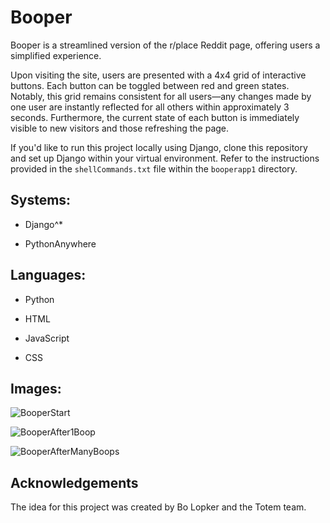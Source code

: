 # Booper

Booper is a streamlined version of the r/place Reddit page, offering users a simplified experience.

Upon visiting the site, users are presented with a 4x4 grid of interactive buttons. Each button can be toggled between red and green states. Notably, this grid remains consistent for all users—any changes made by one user are instantly reflected for all others within approximately 3 seconds. Furthermore, the current state of each button is immediately visible to new visitors and those refreshing the page.

If you'd like to run this project locally using Django, clone this repository and set up Django within your virtual environment. Refer to the instructions provided in the `shellCommands.txt` file within the `booperapp1` directory.


## Systems:
- Django^*

- PythonAnywhere

## Languages:
- Python
  
- HTML
  
- JavaScript
  
- CSS

## Images:

![BooperStart](https://github.com/jacksusank/Booper/assets/146315713/4b8a779a-d625-464b-8b1e-02b4412424cc)

![BooperAfter1Boop](https://private-user-images.githubusercontent.com/146315713/309223936-cb215c0c-59eb-4596-a3cc-f97444478013.png?jwt=eyJhbGciOiJIUzI1NiIsInR5cCI6IkpXVCJ9.eyJpc3MiOiJnaXRodWIuY29tIiwiYXVkIjoicmF3LmdpdGh1YnVzZXJjb250ZW50LmNvbSIsImtleSI6ImtleTUiLCJleHAiOjE3MDkyODgxODcsIm5iZiI6MTcwOTI4Nzg4NywicGF0aCI6Ii8xNDYzMTU3MTMvMzA5MjIzOTM2LWNiMjE1YzBjLTU5ZWItNDU5Ni1hM2NjLWY5NzQ0NDQ3ODAxMy5wbmc_WC1BbXotQWxnb3JpdGhtPUFXUzQtSE1BQy1TSEEyNTYmWC1BbXotQ3JlZGVudGlhbD1BS0lBVkNPRFlMU0E1M1BRSzRaQSUyRjIwMjQwMzAxJTJGdXMtZWFzdC0xJTJGczMlMkZhd3M0X3JlcXVlc3QmWC1BbXotRGF0ZT0yMDI0MDMwMVQxMDExMjdaJlgtQW16LUV4cGlyZXM9MzAwJlgtQW16LVNpZ25hdHVyZT05ZjI0NjhjNjc0YWNiNzhhZGQzZDE3MjlmNGM3NzlhNzViNDM4YWIwMTRmZDRjZTJmMWZkYjljZTExZDcyYjExJlgtQW16LVNpZ25lZEhlYWRlcnM9aG9zdCZhY3Rvcl9pZD0wJmtleV9pZD0wJnJlcG9faWQ9MCJ9.VU4B0uj6wdJ9D-YqZBVo3LLm662_pF2elNk4qCAW5OE)

![BooperAfterManyBoops](https://private-user-images.githubusercontent.com/146315713/309224377-1693c2a7-1d05-48a9-9ecf-ebec212bec7e.png?jwt=eyJhbGciOiJIUzI1NiIsInR5cCI6IkpXVCJ9.eyJpc3MiOiJnaXRodWIuY29tIiwiYXVkIjoicmF3LmdpdGh1YnVzZXJjb250ZW50LmNvbSIsImtleSI6ImtleTUiLCJleHAiOjE3MDkyODgxNTAsIm5iZiI6MTcwOTI4Nzg1MCwicGF0aCI6Ii8xNDYzMTU3MTMvMzA5MjI0Mzc3LTE2OTNjMmE3LTFkMDUtNDhhOS05ZWNmLWViZWMyMTJiZWM3ZS5wbmc_WC1BbXotQWxnb3JpdGhtPUFXUzQtSE1BQy1TSEEyNTYmWC1BbXotQ3JlZGVudGlhbD1BS0lBVkNPRFlMU0E1M1BRSzRaQSUyRjIwMjQwMzAxJTJGdXMtZWFzdC0xJTJGczMlMkZhd3M0X3JlcXVlc3QmWC1BbXotRGF0ZT0yMDI0MDMwMVQxMDEwNTBaJlgtQW16LUV4cGlyZXM9MzAwJlgtQW16LVNpZ25hdHVyZT1jYTdlMDA3OTBmZDg5MjhmN2QwMWQ2YWM3MTdhNmYxZmQ5NmIwNzA5ZmM5MTkxNTIzYTQ4NTg0ZDg2YjViNmQ0JlgtQW16LVNpZ25lZEhlYWRlcnM9aG9zdCZhY3Rvcl9pZD0wJmtleV9pZD0wJnJlcG9faWQ9MCJ9.Bwkft8DMbMeIMR7Bdlgw5T2HFp4wyUOrTlm-37dRHW4)


## Acknowledgements

The idea for this project was created by Bo Lopker and the Totem team.
